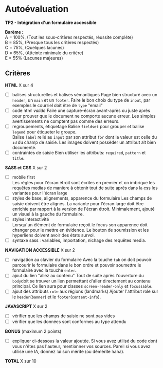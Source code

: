 # Autoévaluation
__TP2 - Intégration d'un formulaire accessible__

__Barème :__  
A = 100%, (Tout les sous-critères respectés, réussite complète)  
B = 85%, (Presque tous les critères respectés)  
C = 75%, (Quelques lacunes)  
D = 65%, (Atteinte minimale du critère)  
E = 55% (Lacunes majeures)  
 
## Critères
__HTML__ X sur 4
- [ ] balises structurelles et balises sémantiques
  Page bien structuré avec un `header`, un `main` et un `footer`.
  Faire le bon choix du type de `input`, par exemples le courriel doit être de `type` "email"
- [ ] code html *valide*
  Faire une capture-écran avant-après ou juste après pour prouver que le document ne comporte aucune erreur. Les simples avertissements ne comptent pas comme des erreurs.
- [ ] regroupements, étiquetage
  Balise `fieldset` pour grouper et balise `legend` pour étiqueter le groupe.  
  Balise `label` relié au `input` par son attribut `for` dont la valeur est celle du `id` du champ de saisie.
  Les images doivent possèder un attribut alt bien documenté.
- [ ] contraintes de saisie
  Bien utiliser les attributs: `required`, `pattern` et `title`.

__SASS et CSS__ X sur 2
- [ ] mobile first  
  Les règles pour l'écran étroit sont écrites en premier et on imbrique les requêtes medias de manière à obtenir tout de suite après dans la css les variantes pour l'écran large
- [ ] styles de base, alignements, apparence du formulaire
  Les champs de saisie doivent être alignés.
  La variante pour l'écran large doit être enrichie par rapport à la version de l'écran étroit. Minimalement, ajouté un visuel à la gauche du formulaire.
- [ ] styles interactivité  
  Lorsqu'un élément de formulaire reçoit le focus son apparence doit changer pour le mettre en évidence.
  Le bouton de soumission et les hyperliens doivent avoir des états survol.
- [ ] syntaxe sass : variables, importation, nichage des requêtes media.

__NAVIGATION ACCESSIBLE__ X sur 2
- [ ] navigation au clavier du formulaire
  Avec la touche `tab` on doit pouvoir parcourir le formulaire dans le bon ordre et pouvoir soumettre le formulaire avec la touche `enter`.
- [ ] ajout du lien "allez au contenu"
  Tout de suite après l'ouverture du `body`doit se trouver un lien permettant d'aller directement au contenu principal. Ce lien aura pour classes `screen-reader-only` et `focussable`.
- [ ] ajout des attributs `role` aux régions (landmarks)
  Ajouter l'attribut role sur le `header`(`banner`) et le `footer`(`content-info`).

__JAVASCRIPT__ X sur 2
- [ ] vérifier que les champs de saisie ne sont pas vides
- [ ] vérifier que les données sont conformes au type attendu

__BONUS__ (maximum 2 points)
- [ ] expliquer ci-dessous la valeur ajoutée. Si vous avez utilisé du code dont vous n'êtes pas l'auteur, mentionner vos sources. Pareil si vous avez utilisé une IA, donnez lui son mérite (ou démérite haha).

__TOTAL__
X sur 10  